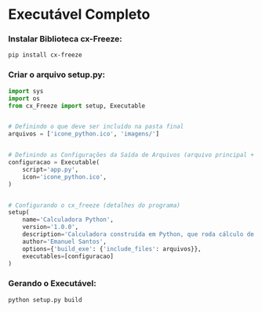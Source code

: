 # Executável Completo

### Instalar Biblioteca **cx-Freeze**:

    pip install cx-freeze

### Criar o arquivo **setup.py**:

```python
import sys
import os
from cx_Freeze import setup, Executable


# Definindo o que deve ser incluído na pasta final
arquivos = ['icone_python.ico', 'imagens/']


# Definindo as Configurações da Saída de Arquivos (arquivo principal + ícone)
configuracao = Executable(
    script='app.py',
    icon='icone_python.ico',
)


# Configurando o cx_freeze (detalhes do programa)
setup(
    name='Calculadora Python',
    version='1.0.0',
    description='Calculadora construída em Python, que roda cálculo de soma direto no terminal',
    author='Emanuel Santos',
    options={'build_exe': {'include_files': arquivos}},
    executables=[configuracao]
)

```

### Gerando o Executável:

    python setup.py build 